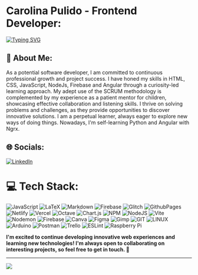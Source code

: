 # Carolina Pulido - Frontend Developer:

[![Typing SVG](https://readme-typing-svg.demolab.com?font=Lemon&size=30&pause=1000&color=7304F7&center=true&vCenter=true&random=false&width=900&height=70&lines=Hello+%F0%9F%91%8B+!+I'm+Carolina+Pulido+%F0%9F%91%A9%F0%9F%8F%BB%E2%80%8D%F0%9F%92%BB;I+have+projects+with+Vanilla+Javascript+...;ChartJs%2C+Firebase%2C+NodeJs+and+Angular;I'm+still+learning+Ngrx%2C+Python+and+Sql;Go+to+my+Portfolio!+Go+ahead+%F0%9F%91%87!+)](https://git.io/typing-svg)

<!-- <a href="https://git.io/typing-svg"><img src="https://readme-typing-svg.demolab.com?font=Lemon&size=30&pause=1000&color=7304F7&center=true&vCenter=true&random=false&width=900&height=70&lines=Hello+%F0%9F%91%8B+!+I'm+Carolina+Pulido+%F0%9F%91%A9%F0%9F%8F%BB%E2%80%8D%F0%9F%92%BB;I+have+projects+with+Vanilla+Javascript+...;ChartJs%2C+Firebase%2C+NodeJs+and+Angular;I'm+still+learning+Ngrx%2C+Python+and+Sql;Go+to+my+Portfolio!+Go+ahead+%F0%9F%91%87!+" alt="Typing SVG" /></a> -->

## 💫 About Me:
As a potential software developer, I am committed to continuous professional growth and project success. I have honed my skills in HTML, CSS, JavaScript, NodeJs, Firebase and Angular through a curiosity-led learning approach. My adept use of the SCRUM methodology is complemented by my experience as a patient mentor for children, showcasing effective collaboration and listening skills. I thrive on solving problems and challenges, as they provide opportunities to discover innovative solutions. I am a perpetual learner, always eager to explore new ways of doing things. Nowadays, I'm self-learning Python and Angular with Ngrx.

<!--🔭 I’m currently working on Laboratoria as Front-end developer<br> -->
<!--👯 I’m looking to collaborate on n <br>-->
<!--🤝 I’m looking for help with<br>-->
<!--🌱 I’m currently learning **Angular** and **NodeJs.** *React soon!!!*<br>-->
<!-- 💬 Ask me about<br>⚡ Fun fact -->

<!-- ## Technical Skills

- **Programming Languages:** HTML5, CSS3, JavaScript
- **Frameworks and Libraries:** Angular
- **Development Tools:** Visual Studio Code, Git, GitHub
- **Responsive Design:** Media Queries, Flexbox, Grid
- **Project Management:** Scrum, Kanban, Trello

## Education

- **Bachelor's Degree in [Your Specialization]** from [University Name]
  - Period: [Start Date] - [End Date]

## Notable Projects

1. [Project Name 1]
   - Description: [Briefly describe the project.]
   - Technologies Used: [List of technologies used in the project, e.g., HTML, CSS, JavaScript]
   - Repository Link: [Link to the GitHub repository if available.]

2. [Project Name 2]
   - Description: [Briefly describe the project.]
   - Technologies Used: [List of technologies used in the project, e.g., React, CSS]
   - Repository Link: [Link to the GitHub repository if available.]

## Contact

- LinkedIn: [Link to your LinkedIn profile]
- Email: [Your email address]

## Tags
#webdevelopment #frontend #html #css #javascript #react #angular #vuejs #github #portfolio #responsivedesign #projectmanagement
-->

## 🌐 Socials:
[![LinkedIn](https://img.shields.io/badge/LinkedIn-%230077B5.svg?logo=linkedin&logoColor=white)](https://linkedin.com/in/carolina-web-developer) 

# 💻 Tech Stack:
![JavaScript](https://img.shields.io/badge/javascript-%23323330.svg?style=for-the-badge&logo=javascript&logoColor=%23F7DF1E) ![LaTeX](https://img.shields.io/badge/latex-%23008080.svg?style=for-the-badge&logo=latex&logoColor=white) ![Markdown](https://img.shields.io/badge/markdown-%23000000.svg?style=for-the-badge&logo=markdown&logoColor=white) ![Firebase](https://img.shields.io/badge/firebase-%23039BE5.svg?style=for-the-badge&logo=firebase) ![Glitch](https://img.shields.io/badge/glitch-%233333FF.svg?style=for-the-badge&logo=glitch&logoColor=white) ![GithubPages](https://img.shields.io/badge/github%20pages-121013?style=for-the-badge&logo=github&logoColor=white) ![Netlify](https://img.shields.io/badge/netlify-%23000000.svg?style=for-the-badge&logo=netlify&logoColor=#00C7B7) ![Vercel](https://img.shields.io/badge/vercel-%23000000.svg?style=for-the-badge&logo=vercel&logoColor=white) ![Octave](https://img.shields.io/badge/OCTAVE-darkblue?style=for-the-badge&logo=octave&logoColor=fcd683) ![Chart.js](https://img.shields.io/badge/chart.js-F5788D.svg?style=for-the-badge&logo=chart.js&logoColor=white) ![NPM](https://img.shields.io/badge/NPM-%23CB3837.svg?style=for-the-badge&logo=npm&logoColor=white) ![NodeJS](https://img.shields.io/badge/node.js-6DA55F?style=for-the-badge&logo=node.js&logoColor=white) ![Vite](https://img.shields.io/badge/vite-%23646CFF.svg?style=for-the-badge&logo=vite&logoColor=white) ![Nodemon](https://img.shields.io/badge/NODEMON-%23323330.svg?style=for-the-badge&logo=nodemon&logoColor=%BBDEAD) ![Firebase](https://img.shields.io/badge/Firebase-039BE5?style=for-the-badge&logo=Firebase&logoColor=white) ![Canva](https://img.shields.io/badge/Canva-%2300C4CC.svg?style=for-the-badge&logo=Canva&logoColor=white) ![Figma](https://img.shields.io/badge/figma-%23F24E1E.svg?style=for-the-badge&logo=figma&logoColor=white) ![Gimp](https://img.shields.io/badge/Gimp-657D8B?style=for-the-badge&logo=gimp&logoColor=FFFFFF) ![GIT](https://img.shields.io/badge/Git-fc6d26?style=for-the-badge&logo=git&logoColor=white) ![LINUX](https://img.shields.io/badge/Linux-FCC624?style=for-the-badge&logo=linux&logoColor=black) ![Arduino](https://img.shields.io/badge/-Arduino-00979D?style=for-the-badge&logo=Arduino&logoColor=white) ![Postman](https://img.shields.io/badge/Postman-FF6C37?style=for-the-badge&logo=postman&logoColor=white) ![Trello](https://img.shields.io/badge/Trello-%23026AA7.svg?style=for-the-badge&logo=Trello&logoColor=white) ![ESLint](https://img.shields.io/badge/ESLint-4B3263?style=for-the-badge&logo=eslint&logoColor=white) ![Raspberry Pi](https://img.shields.io/badge/-RaspberryPi-C51A4A?style=for-the-badge&logo=Raspberry-Pi)

**I'm excited to continue developing innovative web experiences and learning new technologies! I'm always open to collaborating on interesting projects, so feel free to get in touch. 🙌**

<!--# 📊 GitHub Stats:-->
<!--![](https://github-readme-stats.vercel.app/api?username=karolans25&theme=yeblu&hide_border=false&include_all_commits=false&count_private=false)<br/>-->
<!--![](https://github-readme-streak-stats.herokuapp.com/?user=karolans25&theme=yeblu&hide_border=false)<br/>-->
<!--![](https://github-readme-stats.vercel.app/api/top-langs/?username=karolans25&theme=yeblu&hide_border=false&include_all_commits=true&count_private=true&layout=compact)-->

<!--## 🏆 GitHub Trophies-->
<!-- ![](https://github-profile-trophy.vercel.app/?username=karolans25&theme=algolia&no-frame=false&no-bg=true&margin-w=4) -->
<!--![](https://github-profile-trophy.vercel.app/?username=karolans25&theme=algolia&no-frame=false&no-bg=false&margin-w=4)-->

---
[![](https://visitcount.itsvg.in/api?id=karolans25&icon=2&color=0)](https://visitcount.itsvg.in)

<!-- Proudly created with GPRM ( https://gprm.itsvg.in ) -->
